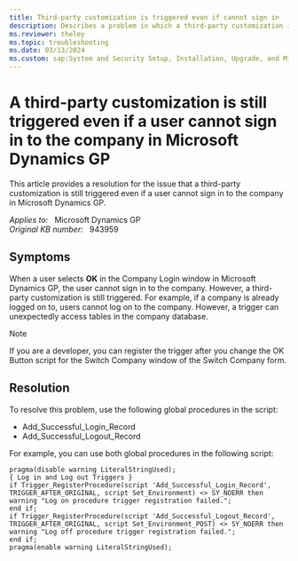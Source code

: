 ```yaml
---
title: Third-party customization is triggered even if cannot sign in
description: Describes a problem in which a third-party customization is still triggered although a user is unable to sign in to the company in Microsoft Dynamics GP. A resolution is provided.
ms.reviewer: theley
ms.topic: troubleshooting
ms.date: 03/13/2024
ms.custom: sap:System and Security Setup, Installation, Upgrade, and Migrations
---
```

# A third-party customization is still triggered even if a user cannot sign in to the company in Microsoft Dynamics GP

This article provides a resolution for the issue that a third-party customization is still triggered even if a user cannot sign in to the company in Microsoft Dynamics GP.

_Applies to:_ &nbsp; Microsoft Dynamics GP  
_Original KB number:_ &nbsp; 943959

## Symptoms

When a user selects **OK** in the Company Login window in Microsoft Dynamics GP, the user cannot sign in to the company. However, a third-party customization is still triggered. For example, if a company is already logged on to, users cannot log on to the company. However, a trigger can unexpectedly access tables in the company database.

> [!NOTE]
> If you are a developer, you can register the trigger after you change the OK Button script for the Switch Company window of the Switch Company form.

## Resolution

To resolve this problem, use the following global procedures in the script:

- Add_Successful_Login_Record
- Add_Successful_Logout_Record

For example, you can use both global procedures in the following script:

```console
pragma(disable warning LiteralStringUsed);
{ Log in and Log out Triggers }
if Trigger_RegisterProcedure(script 'Add_Successful_Login_Record', TRIGGER_AFTER_ORIGINAL, script Set_Environment) <> SY_NOERR then
warning "Log on procedure trigger registration failed.";
end if;
if Trigger_RegisterProcedure(script 'Add_Successful_Logout_Record', TRIGGER_AFTER_ORIGINAL, script Set_Environment_POST) <> SY_NOERR then
warning "Log off procedure trigger registration failed.";
end if;
pragma(enable warning LiteralStringUsed);
```
